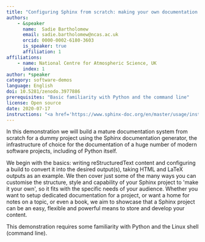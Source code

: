 ```yaml
---
title: "Configuring Sphinx from scratch: making your own documentation and making your documentation your own"
authors:
    - &speaker
      name:  Sadie Bartholomew
      email: sadie.bartholomew@ncas.ac.uk
      orcid: 0000-0002-6180-3603
      is_speaker: true
      affiliation: 1
affiliations:
    - name: National Centre for Atmospheric Science, UK
      index: 1
author: *speaker
category: software-demos
language: English
doi: 10.5281/zenodo.3977886
prerequisites: "Basic familiarity with Python and the command line"
license: Open source
date: 2020-07-17
instructions: "<a href='https://www.sphinx-doc.org/en/master/usage/installation.html#installation-from-pypi' class='truncated'>https://www.sphinx-doc.org/en/master/usage/installation.html#installation-from-pypi</a>"
---
```

In this demonstration we will build a mature documentation system from scratch for a dummy project using the Sphinx documentation generator, the infrastructure of choice for the documentation of a huge number of modern software projects, including of Python itself.

We begin with the basics: writing reStructuredText content and configuring a build to convert it into the desired output(s), taking HTML and LaTeX outputs as an example. We then cover just some of the many ways you can customise the structure, style and capability of your Sphinx project to 'make it your own', so it fits with the specific needs of your audience. Whether you want to setup dedicated documentation for a project, or want a home for notes on a topic, or even a book, we aim to showcase that a Sphinx project can be an easy, flexible and powerful means to store and develop your content.

This demonstration requires some familiarity with Python and the Linux shell (command line).
